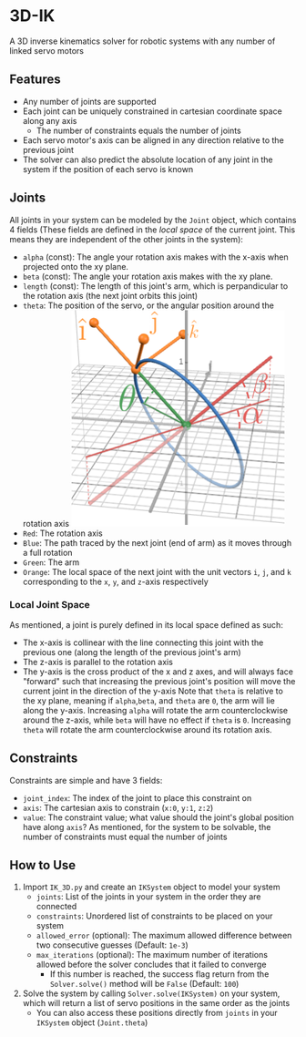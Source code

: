 # 3D-IK
A 3D inverse kinematics solver for robotic systems with any number of linked servo motors

## Features
* Any number of joints are supported
* Each joint can be uniquely constrained in cartesian coordinate space along any axis
    * The number of constraints equals the number of joints
* Each servo motor's axis can be aligned in any direction relative to the previous joint
* The solver can also predict the absolute location of any joint in the system if the position of each servo is known

## Joints
All joints in your system can be modeled by the `Joint` object, which contains 4 fields (These fields are defined in the *local space* of the current joint. This means they are independent of the other joints in the system):
* `alpha` (const): The angle your rotation axis makes with the x-axis when projected onto the xy plane.
* `beta` (const): The angle your rotation axis makes with the xy plane.
* `length` (const): The length of this joint's arm, which is perpandicular to the rotation axis (the next joint orbits this joint)
* `theta`: The position of the servo, or the angular position around the rotation axis
![Alt text](/local_joint.png)
* `Red`: The rotation axis
* `Blue`: The path traced by the next joint (end of arm) as it moves through a full rotation
* `Green`: The arm
* `Orange`: The local space of the next joint with the unit vectors `i`, `j`, and `k` corresponding to the `x`, `y`, and `z`-axis respectively

### Local Joint Space
As mentioned, a joint is purely defined in its local space defined as such:
* The x-axis is collinear with the line connecting this joint with the previous one (along the length of the previous joint's arm)
* The z-axis is parallel to the rotation axis
* The y-axis is the cross product of the x and z axes, and will always face "forward" such that increasing the previous joint's position will move the current joint in the direction of the y-axis
Note that `theta` is relative to the xy plane, meaning if `alpha`,`beta`, and `theta` are `0`, the arm will lie along the y-axis. Increasing `alpha` will rotate the arm counterclockwise around the z-axis, while `beta` will have no effect if `theta` is `0`. Increasing `theta` will rotate the arm counterclockwise around its rotation axis.

## Constraints
Constraints are simple and have 3 fields:
* `joint_index`: The index of the joint to place this constraint on
* `axis`: The cartesian axis to constrain (`x:0`, `y:1`, `z:2`)
* `value`: The constraint value; what value should the joint's global position have along `axis`?
As mentioned, for the system to be solvable, the number of constraints must equal the number of joints

## How to Use
1. Import `IK_3D.py` and create an `IKSystem` object to model your system
    * `joints`: List of the joints in your system in the order they are connected
    * `constraints`: Unordered list of constraints to be placed on your system
    * `allowed_error` (optional): The maximum allowed difference between two consecutive guesses (Default: `1e-3`)
    * `max_iterations` (optional): The maximum number of iterations allowed before the solver concludes that it failed to converge
        * If this number is reached, the success flag return from the `Solver.solve()` method will be `False` (Default: `100`)
2. Solve the system by calling `Solver.solve(IKSystem)` on your system, which will return a list of servo positions in the same order as the joints
    * You can also access these positions directly from `joints` in your `IKSystem` object (`Joint.theta`)